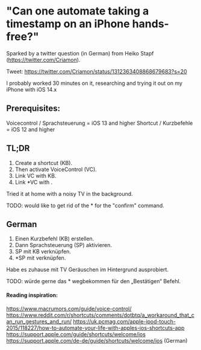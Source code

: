 # "Can one automate taking a timestamp on an iPhone hands-free?"

Sparked by a twitter question (in German) from Heiko Stapf (https://twitter.com/Criamon).

Tweet: https://twitter.com/Criamon/status/1312363408868679683?s=20


I probably worked 30 minutes on it, researching and trying it out on my iPhone with iOS 14.x

## Prerequisites:
Voicecontrol / Sprachsteuerung = iOS 13 and higher
Shortcut / Kurzbefehle = iOS 12 and higher


## TL;DR
1. Create a shortcut (KB).
2. Then activate VoiceControl (VC).
3. Link VC with KB.
4. Link *VC with <item name>.

Tried it at home with a noisy TV in the background.

TODO: would like to get rid of the * for the "confirm" command.


## German
1. Einen Kurzbefehl (KB) erstellen.
2. Dann Sprachsteuerung (SP) aktivieren.
3. SP mit KB verknüpfen.
4. *SP mit <item-Name> verknüpfen.

Habe es zuhause mit TV Geräuschen im Hintergrund ausprobiert.

TODO: würde gerne das * wegbekommen für den „Bestätigen“ Befehl.


#### Reading inspiration:
https://www.macrumors.com/guide/voice-control/
https://www.reddit.com/r/shortcuts/comments/dotbtq/a_workaround_that_can_run_gestures_and_run/
https://uk.pcmag.com/apple-ipod-touch-2015/118227/how-to-automate-your-life-with-apples-ios-shortcuts-app
https://support.apple.com/guide/shortcuts/welcome/ios
https://support.apple.com/de-de/guide/shortcuts/welcome/ios (German)
